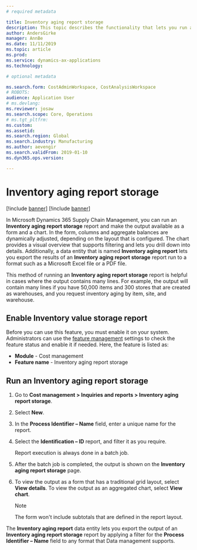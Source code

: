 ```yaml
---
# required metadata

title: Inventory aging report storage
description: This topic describes the functionality that lets you run an Inventory aging report and make the output available as a form and a chart.
author: AndersGirke
manager: AnnBe
ms.date: 11/11/2019
ms.topic: article
ms.prod:
ms.service: dynamics-ax-applications
ms.technology:

# optional metadata

ms.search.form: CostAdminWorkspace, CostAnalysisWorkspace
# ROBOTS:
audience: Application User
# ms.devlang: 
ms.reviewer: josaw
ms.search.scope: Core, Operations
# ms.tgt_pltfrm:
ms.custom: 
ms.assetid: 
ms.search.region: Global
ms.search.industry: Manufacturing
ms.author: aevengir
ms.search.validFrom: 2019-01-10
ms.dyn365.ops.version: 

---
```


# Inventory aging report storage


[!include [banner](../includes/banner.md)]
[!include [banner](../includes/preview-banner.md)]

In Microsoft Dynamics 365 Supply Chain Management, you can run an **Inventory aging report storage** report and make the output available as a form and a chart. In the form, columns and aggregate balances are dynamically adjusted, depending on the layout that is configured. The chart provides a visual overview that supports filtering and lets you drill down into details. Additionally, a data entity that is named **Inventory aging report** lets you export the results of an **Inventory aging report storage** report run to a format such as a Microsoft Excel file or a PDF file.

This method of running an **Inventory aging report storage** report is helpful in cases where the output contains many lines. For example, the output will contain many lines if you have 50,000 items and 300 stores that are created as warehouses, and you request inventory aging by item, site, and warehouse.

## Enable Inventory value storage report

Before you can use this feature, you must enable it on your system. Administrators can use the [feature management](../../fin-ops-core/fin-ops/get-started/feature-management/feature-management-overview.md) settings to check the feature status and enable it if needed. Here, the feature is listed as:

- **Module** - Cost management
- **Feature name** - Inventory aging report storage

## Run an Inventory aging report storage

1. Go to **Cost management \> Inquiries and reports \> Inventory aging report storage**.
1. Select **New**.
1. In the **Process Identifier – Name** field, enter a unique name for the report.
1. Select the **Identification – ID** report, and filter it as you require.

    Report execution is always done in a batch job.

1. After the batch job is completed, the output is shown on the **Inventory aging report storage** page.
1. To view the output as a form that has a traditional grid layout, select **View details**. To view the output as an aggregated chart, select **View chart**.

    > [!NOTE]
    > The form won't include subtotals that are defined in the report layout.

The **Inventory aging report** data entity lets you export the output of an **Inventory aging report storage** report by applying a filter for the **Process Identifier – Name** field to any format that Data management supports.
